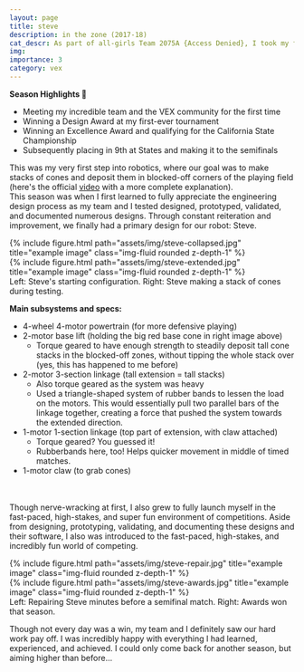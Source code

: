 ```yaml
---
layout: page
title: steve
description: in the zone (2017-18)
cat_descr: As part of all-girls Team 2075A {Access Denied}, I took my first major foray into engineering. I was nervous at first, but as I discovered the engineering design process through trial and iteration, I found myself learning a lot and having fun. One of the major takeaways from VEX was learning how to work closely with my team, as well as how to professionally present myself to judges and alliance teams. Through designing, building, coding, and competing with the robots showcased below, I learned lessons that I know will be critical wherever I go.
img:
importance: 3
category: vex
---
```


**Season Highlights 🎉**
- Meeting my incredible team and the VEX community for the first time
- Winning a Design Award at my first-ever tournament
- Winning an Excellence Award and qualifying for the California State Championship
- Subsequently placing in 9th at States and making it to the semifinals

This was my very first step into robotics, where our goal was to make stacks of cones and deposit them in blocked-off corners of the playing field (here's the official [video](https://www.youtube.com/watch?v=1Yo_mlR1VJU&t=79s) with a more complete explanation).<br>
This season was when I first learned to fully appreciate the engineering design process as my team and I tested designed, prototyped, validated, and documented numerous designs. Through constant reiteration and improvement, we finally had a primary design for our robot: Steve.


<div class="row">
    <div class="col-sm mt-3 mt-md-0">
        {% include figure.html path="assets/img/steve-collapsed.jpg" title="example image" class="img-fluid rounded z-depth-1" %}
    </div>
    <div class="col-sm mt-3 mt-md-0">
        {% include figure.html path="assets/img/steve-extended.jpg" title="example image" class="img-fluid rounded z-depth-1" %}
    </div>
</div>
<div class="caption">
    Left: Steve's starting configuration. Right: Steve making a stack of cones during testing.
</div>

**Main subsystems and specs:**
- 4-wheel 4-motor powertrain (for more defensive playing)
- 2-motor base lift (holding the big red base cone in right image above)
    - Torque geared to have enough strength to steadily deposit tall cone stacks in the blocked-off zones, without tipping the whole stack over (yes, this has happened to me before)
- 2-motor 3-section linkage (tall extension = tall stacks)
    - Also torque geared as the system was heavy
    - Used a triangle-shaped system of rubber bands to lessen the load on the motors. This would essentially pull two parallel bars of the linkage together, creating a force that pushed the system towards the extended direction.
- 1-motor 1-section linkage (top part of extension, with claw attached)
    - Torque geared? You guessed it!
    - Rubberbands here, too! Helps quicker movement in middle of timed matches.
- 1-motor claw (to grab cones)



<br><br>
Though nerve-wracking at first, I also grew to fully launch myself in the fast-paced, high-stakes, and super fun environment of competitions. Aside from designing, prototyping, validating, and documenting these designs and their software, I also was introduced to the fast-paced, high-stakes, and incredibly fun world of competing. 

<div class="row">
    <div class="col-sm mt-3 mt-md-0">
        {% include figure.html path="assets/img/steve-repair.jpg" title="example image" class="img-fluid rounded z-depth-1" %}
    </div>
    <div class="col-sm mt-3 mt-md-0">
        {% include figure.html path="assets/img/steve-awards.jpg" title="example image" class="img-fluid rounded z-depth-1" %}
    </div>
</div>
<div class="caption">
    Left: Repairing Steve minutes before a semifinal match. Right: Awards won that season.
</div>

Though not every day was a win, my team and I definitely saw our hard work pay off. I was incredibly happy with everything I had learned, experienced, and achieved. I could only come back for another season, but aiming higher than before...
